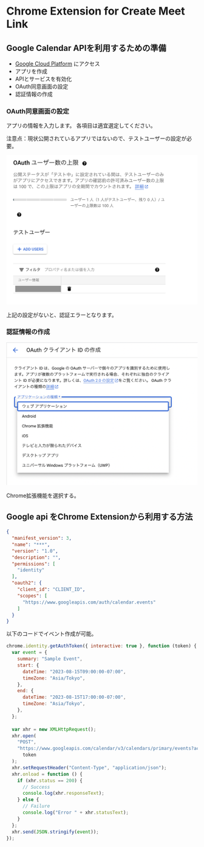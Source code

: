 # Chrome Extension for Create Meet Link

## Google Calendar APIを利用するための準備

- [Google Cloud Platform](https://console.cloud.google.com/) にアクセス
- アプリを作成
- APIとサービスを有効化
- OAuth同意画面の設定
- 認証情報の作成

### OAuth同意画面の設定

アプリの情報を入力します。
各項目は適宜選定してください。

注意点：現状公開されているアプリではないので、テストユーザーの設定が必要。

![Alt](img/img02.png)

上記の設定がないと、認証エラーとなります。

### 認証情報の作成

![Alt text](./img/img01.png)

Chrome拡張機能を選択する。


## Google api をChrome Extensionから利用する方法

```json
{
  "manifest_version": 3,
  "name": "***",
  "version": "1.0",
  "description": "",
  "permissions": [
    "identity"
  ],
  "oauth2": {
    "client_id": "CLIENT_ID",
    "scopes": [
      "https://www.googleapis.com/auth/calendar.events"
    ]
  }
}
```

以下のコードでイベント作成が可能。

```js
chrome.identity.getAuthToken({ interactive: true }, function (token) {
  var event = {
    summary: "Sample Event",
    start: {
      dateTime: "2023-08-15T09:00:00-07:00",
      timeZone: "Asia/Tokyo",
    },
    end: {
      dateTime: "2023-08-15T17:00:00-07:00",
      timeZone: "Asia/Tokyo",
    },
  };

  var xhr = new XMLHttpRequest();
  xhr.open(
    "POST",
    "https://www.googleapis.com/calendar/v3/calendars/primary/events?access_token=" +
      token
  );
  xhr.setRequestHeader("Content-Type", "application/json");
  xhr.onload = function () {
    if (xhr.status == 200) {
      // Success
      console.log(xhr.responseText);
    } else {
      // Failure
      console.log("Error " + xhr.statusText);
    }
  };
  xhr.send(JSON.stringify(event));
});
```
